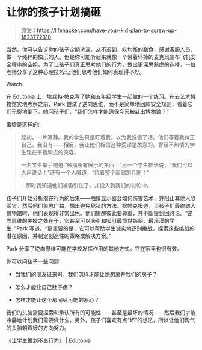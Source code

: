 # 让你的孩子计划搞砸

> 原文：<https://lifehacker.com/have-your-kid-plan-to-screw-up-1823772310>

当然，你可以告诉你的孩子定期洗澡，从不迟到，吃均衡的膳食，感谢客服人员，做一个纯粹的快乐的人。但是你可能听起来就像一个带着坏掉的麦克风宣布飞机安全程序的空姐。为了让孩子们真正思考他们的行为，做出更深思熟虑的选择，一位老师分享了这种心理技巧:让他们思考他们如何表现得*不好*。

Watch

在 [Edutopia](https://www.edutopia.org/article/asking-students-plan-bad-behavior) 上，埃丝特·帕克写了她和五年级学生一起做的一个练习。在去艺术博物馆实地考察之前，Park 尝试了逆向思维，而不是简单地回顾安全规则，看着它们无聊地倒下。她问孩子们，“我们怎样才能确保今天被赶出博物馆？”

事情是这样的:

> 起初，一片寂静。我的学生只是盯着我，以为我说错了话。他们等着我纠正自己。我没有——相反，我让他们相信这种荒谬是故意的。曾经不热情的学生现在带着顽皮的笑容。
> 
> 一名学生举手喊道:“触摸所有展示的东西！”另一个学生插话说，“我们可以大声说话！”还有一个人喊道，“绕着整个画廊跑几圈！”

> ...那时我知道他们被吸引住了，并投入到我们的讨论中。

孩子们开始分析潜在行为的后果——触摸显示器会如何伤害艺术，并阻止其他人欣赏它。然后他们集思广益，想出避免犯错的方法。据帕克报道，当孩子们最终进入博物馆时，他们表现得非常出色。他们提醒彼此要尊重，并不断提到回讨论。“逆向思维的美妙之处在于，它甚至可以吸引和吸引最愤世嫉俗、最冷漠的学生，”Park 写道。“更重要的是，它可以帮助学生诚实地识别挑战，探索这些挑战的潜在原因，并制定创造性的策略或解决方案。”

Park 分享了逆向思维可能在学校发挥作用的其他方式。它在家里也很有效。

你可以问孩子一些问题:

*   当我们的朋友过来时，我们怎样才能让她想离开我们的房子？
*   怎么才能让自己肚子疼？

*   怎样才能让这个房间尽可能的恶心？

我们的头脑需要探索和承认所有的可能性——甚至是最坏的情况——然后我们才能冷静地计划我们需要做什么。另外，孩子们喜欢有点“坏”的想法，所以让他们淘气的头脑朝着好的方向努力。

[《让学生策划不良行为》](https://www.edutopia.org/article/asking-students-plan-bad-behavior) | Edutopia